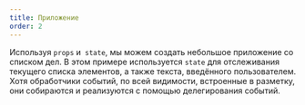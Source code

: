 ```yaml
---
title: Приложение
order: 2
---
```


Используя `props` и` state`, мы можем создать небольшое приложение со списком дел. В этом примере используется `state` для отслеживания текущего списка элементов, а также текста, введённого пользователем. Хотя обработчики событий, по всей видимости, встроенные в разметку, они собираются и реализуются с помощью делегирования событий.